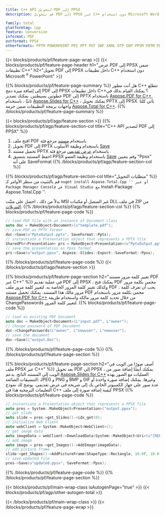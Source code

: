 ```yaml
---
title: C++ API لتحويل PDF إلى PPSX
description: قم بتحويل PDF إلى PPSX عبر C++ دون استخدام Microsoft Word أو Adobe Acrobat Reader

family: total
platformtag: cpp
feature: conversion
informat: PDF
outformat: PPSX
otherformats: PPTM POWERPOINT PPS PPT POT SWF XAML OTP ODP PPSM POTM POTX
---
```

{{< blocks/products/pf/feature-page-wrap >}}
{{< blocks/products/pf/feature-page-header h1="عرض PDF إلى PPSX ضمن تطبيقات C++" h2="تحويل PDF إلى PPSX داخل تطبيقات C++ دون استخدام Microsoft <sup>&reg;</sup> PowerPoint" >}}

{{% blocks/products/pf/feature-page-summary %}}
هل أنت مطور C++ تتطلع إلى إضافة ميزة دمج PDF إلى PPSX داخل تطبيقات C++؟ يمكنك القيام بذلك في خطوتين بسيطتين. يمكنك تصدير PDF إلى PPTX باستخدام [Aspose.PDF for C++](https://products.aspose.com/pdf/cpp/). ثانيًا ، باستخدام [Aspose.Slides for C++](https://products.aspose.com/slides/cpp/) ، يمكنك تحويل PPTX إلى PPSX. تأتي كلتا واجهات برمجة التطبيقات ضمن حزمة [Aspose.Total for C++](https://products.aspose.com/total/cpp/). 
{{% /blocks/products/pf/feature-page-summary  %}}

{{< blocks/products/pf/agp/feature-section >}}
{{% blocks/products/pf/agp/feature-section-col title="C++ API لتصدير PDF إلى PPSX" %}}
1. افتح ملف PDF باستخدام [مستند](https://reference.aspose.com/pdf/cpp/class/aspose.pdf.document) مرجع فئة
2. تحويل PDF إلى PPTX باستخدام وظيفة الأسلوب [Save](https://reference.aspose.com/pdf/cpp/class/aspose.pdf.document#a0184df207563187be7df37b8dbe443f6)
3. تحميل مستند PPTX باستخدام [عرض تقديمي](https://reference.aspose.com/slides/cpp/class/aspose.slides.presentation) مرجع فئة
4. احفظ المستند بتنسيق PPSX باستخدام وظيفة العضو [Save](https://reference.aspose.com/slides/cpp/class/aspose.slides.presentation#afcd59ec697bf05c10f78c3869de2ec9e) وقم بتعيين "Ppsx" على أنه SaveFormat
{{% /blocks/products/pf/agp/feature-section-col %}}

{{% blocks/products/pf/agp/feature-section-col title="متطلبات التحويل" %}}
قم بالتثبيت من سطر الأوامر كـ `` nuget install Aspose.Total.Cpp '' أو عبر Package Manager Console في Visual Studio مع `` Install-Package Aspose.Total.Cpp ''.

بدلاً من ذلك ، احصل على مثبّت MSI غير المتصل أو مكتبات DLL في ملف ZIP من [التنزيلات](https://releases.aspose.com/total/cpp).
{{% /blocks/products/pf/agp/feature-section-col %}}
{{% blocks/products/pf/feature-page-code %}}

```cpp
// load PDF file with an instance of Document class
auto doc = MakeObject<Document>(u"template.pdf");
// save PDF as PPTX format 
doc->Save(u"PptxOutput.pptx", SaveFormat::Pptx);
// instantiate a Presentation object that represents a PPTX file
SharedPtr<Presentation> prs = MakeObject<Presentation>(u"PptxOutput.pptx");
// save the presentation as Ppsx format
prs->Save(u"output.ppsx", Aspose::Slides::Export::SaveFormat::Ppsx);  
```


{{% /blocks/products/pf/feature-page-code %}}
{{< /blocks/products/pf/agp/feature-section >}}

{{% blocks/products/pf/feature-page-section  h2="تغيير كلمة مرور مستند PDF عبر C++" %}}
في عملية تقديم PDF إلى PPSX ، يمكنك فتح PDF محمي بكلمة مرور وكذلك تغيير كلمة المرور الخاصة به. لتغيير كلمة مرور ملف PDF ، يجب أن تعرف كلمة مرور مالك هذا المستند. يمكنك تحميل مستند PDF محمي بكلمة مرور باستخدام [Aspose.PDF for C++](https://products.aspose.com/pdf/cpp/) من خلال تحديد كلمة مرور مالكه واستخدام طريقة ChangePasswords لتغيير كلمة المرور.
{{% blocks/products/pf/feature-page-code %}}

```cpp
// load an existing PDF Document
auto doc = MakeObject<Document>(L"input.pdf", L"owner");
// change password of PDF Document
doc->ChangePasswords(L"owner", L"newuser", L"newuser");
// save the document
doc->Save(L"output.Doc");
```

{{% /blocks/products/pf/feature-page-code  %}}
{{% /blocks/products/pf/feature-page-section %}}

{{% blocks/products/pf/feature-page-section  h2="أضف صورًا من الويب في ملف PPSX عبر C++" %}}
بعد تحويل PDF إلى PPSX ، يمكنك أيضًا إضافة صور من الويب إلى المستند الناتج. يدعم [Aspose.Slides for C++](https://products.aspose.com/slides/cpp/) العمليات مع الصور بهذه التنسيقات الشائعة: JPEG و PNG و BMP و GIF وغيرها. يمكنك إضافة صورة واحدة أو عدة صور على جهاز الكمبيوتر الخاص بك إلى شريحة في عرض تقديمي. يوضح لك نموذج التعليمات البرمجية هذا في C++ كيفية إضافة صورة إلى ملف PPSX
{{% blocks/products/pf/feature-page-code %}}

```cpp
// instantiate a Presentation object that represents a PPSX file
auto pres = System::MakeObject<Presentation>("output.ppsx");
// get slide
auto slide = pres->get_Slides()->idx_get(0);
// initialize Web Client    
auto webClient = System::MakeObject<WebClient>();
// get image data
auto imageData = webClient->DownloadData(System::MakeObject<Uri>(u"[REPLACE WITH URL]"));
// add image
auto image = pres->get_Images()->AddImage(imageData);
// add picture frame
slide->get_Shapes()->AddPictureFrame(ShapeType::Rectangle, 10.0f, 10.0f, 100.0f, 100.0f, image);
// save updated file
pres->Save(u"updated.ppsx", SaveFormat::Ppsx);
```

{{% /blocks/products/pf/feature-page-code  %}}
{{% /blocks/products/pf/feature-page-section %}}

{{< blocks/products/pf/main-wrap-class isAutogenPage="true" >}}
{{< blocks/products/pf/agp/other-autogen-total >}}

{{< /blocks/products/pf/main-wrap-class >}}
{{< /blocks/products/pf/feature-page-wrap >}}